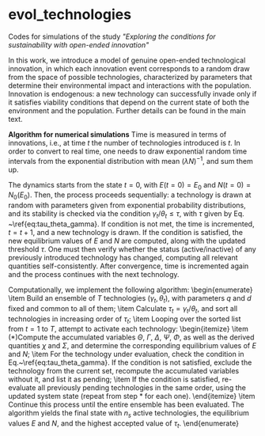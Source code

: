 # evol_technologies
Codes for simulations of the study _"Exploring the conditions for sustainability with open-ended innovation"_ 

In this work, we introduce a model of genuine open-ended technological innovation, in which each innovation event corresponds to a random draw from the space of possible technologies, characterized by parameters that determine their environmental impact and interactions with the population. Innovation is endogenous: a new technology can successfully invade only if it satisfies viability conditions that depend on the current state of both the environment and the population. Further details can be found in the main text.

**Algorithm for numerical simulations**
Time is measured in terms of innovations, i.e., at time $t$ the number of technologies introduced is $t$. In order to convert to real time, one needs to draw exponential random time intervals from the exponential distribution with mean $(\lambda N)^{-1}$, and sum them up.

The dynamics starts from the state $t=0$, with $E(t=0)=E_0$ and $N(t=0)=N_0(E_0)$. Then, the process proceeds sequentially: a technology is drawn at random with parameters given from exponential probability distributions, and its stability is checked via the condition $\gamma_t/\theta_t \leq \tau$, with $\tau$ given by Eq. ~\ref{eq:tau_theta_gamma}. If condition is not met, the time is incremented, $t=t+1$, and a new technology is drawn. If the condition is satisfied, the new equilibrium values of $E$ and $N$ are computed, along with the updated threshold $\tau$. One must then verify whether the status (active/inactive) of any previously introduced technology has changed, computing all relevant quantities self-consistently. After convergence, time is incremented again and the process continues with the next technology.

Computationally, we implement the following algorithm: 
\begin{enumerate}
    \item Build an ensemble of $T$ technologies $(\gamma_t,\theta_t)$, with parameters $q$ and $d$ fixed and common to all of them;
    \item Calculate $\tau_t = \gamma_t/\theta_t$, and sort all technologies in increasing order of $\tau_t$;
    \item Looping over the sorted list from $t=1$ to $T$, attempt to activate each technology:
    \begin{itemize}
        \item (*)Compute the accumulated variables $\Theta$, $\Gamma$, $\Delta$, $\Psi$, $\Phi$, as well as the derived quantities $\chi$  and $\Sigma$, and determine the corresponding equilibrium values of $E$ and $N$;
        \item For the technology under evaluation, check the condition in Eq.~\ref{eq:tau_theta_gamma}. If the condition is not satisfied, exclude the technology from the current set, recompute the accumulated variables without it, and list it as pending;
        \item If the condition is satisfied, re-evaluate all previously pending technologies in the same order, using the updated system state (repeat from step * for each one).
    \end{itemize}
    \item Continue this process until the entire ensemble has been evaluated. The algorithm yields the final state with $n_s$ active technologies, the equilibrium values $E$ and $N$, and the highest accepted value of $\tau_t$.
    \end{enumerate}
